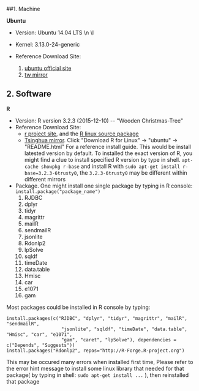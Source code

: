
##1. Machine

**Ubuntu**

- Version: Ubuntu 14.04 LTS \n \l
- Kernel: 3.13.0-24-generic
- Reference Download Site:

  1. [ubuntu official site](http://www.ubuntu.org.cn/download/alternative-downloads)
  2. [tw mirror](http://tw.archive.ubuntu.com/ubuntu-cd/14.04/ubuntu-14.04.4-server-amd64.iso)


## 2. Software

**R**

- Version: R version 3.2.3 (2015-12-10) -- "Wooden Christmas-Tree"
- Reference Download Site:
  - [r project site](https://mirrors.tuna.tsinghua.edu.cn/CRAN/index.html), and the [R linux source package](https://cran.r-project.org/src/base/R-3/R-3.2.3.tar.gz)
  - [Tsinghua mirror](https://mirrors.tuna.tsinghua.edu.cn/CRAN/). Click "Download R for Linux" -> "ubuntu" -> "README.html" For a reference install guide. This would be install latested version by default. To installed the exact version of R, you might find a clue to install specified R version by type in shell. `apt-cache showpkg r-base` and install R with `sudo apt-get install r-base=3.2.3-6trusty0`, the `3.2.3-6trusty0` may be different within different mirrors
- Package. One might install one single package by typing in R console: `install.package("package_name")`
  1. RJDBC
  2. dplyr
  3. tidyr
  4. magrittr
  5. mailR
  6. sendmailR
  7. jsonlite
  8. Rdonlp2
  9. lpSolve
  10. sqldf
  11. timeDate
  12. data.table
  13. Hmisc
  14. car
  15. e1071
  16. gam

Most packages could be installed in R console by typing:

```
install.packages(c("RJDBC", "dplyr", "tidyr", "magrittr", "mailR", "sendmailR",
                    "jsonlite", "sqldf", "timeDate", "data.table", "Hmisc", "car", "e1071",
                    "gam", "caret", "lpSolve"), dependencies = c("Depends", "Suggests"))
install.packages("Rdonlp2", repos="http://R-Forge.R-project.org")
```

This may be occured many errors when installed first time, Please refer to the error hint message
to install some linux library that needed for that package( by typing in shell: `sudo apt-get install ...` ), then reinstalled that package
